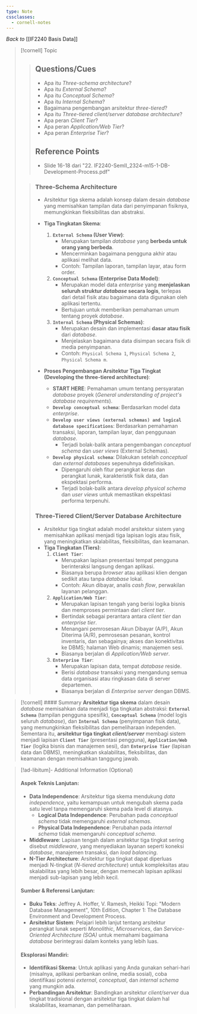 ```yaml
---
type: Note
cssclasses:
  - cornell-notes
---
```

_Back to_ [[IF2240 Basis Data]]
> [!cornell] Topic
> > ## Questions/Cues
> > - Apa itu *Three-schema architecture*?
> > - Apa itu *External Schema*?
> > - Apa itu *Conceptual Schema*?
> > - Apa itu *Internal Schema*?
> > - Bagaimana pengembangan arsitektur *three-tiered*?
> > - Apa itu *Three-tiered client/server database architecture*?
> > - Apa peran *Client Tier*?
> > - Apa peran *Application/Web Tier*?
> > - Apa peran *Enterprise Tier*?
> >
> > ## Reference Points
> > - Slide 16-18 dari "22. IF2240-SemII_2324-m15-1-DB-Development-Process.pdf"
>
> > ### Three-Schema Architecture
> > - Arsitektur tiga skema adalah konsep dalam desain *database* yang memisahkan tampilan data dari penyimpanan fisiknya, memungkinkan fleksibilitas dan abstraksi.
> > - **Tiga Tingkatan Skema**:
> >   1.  **`External Schema` (User View)**:
> >       - Merupakan tampilan *database* yang **berbeda untuk orang yang berbeda**.
> >       - Mencerminkan bagaimana pengguna akhir atau aplikasi melihat data.
> >       - Contoh: Tampilan laporan, tampilan layar, atau form order.
> >   2.  **`Conceptual Schema` (Enterprise Data Model)**:
> >       - Merupakan model data *enterprise* yang **menjelaskan seluruh struktur *database* secara logis**, terlepas dari detail fisik atau bagaimana data digunakan oleh aplikasi tertentu.
> >       - Bertujuan untuk memberikan pemahaman umum tentang proyek *database*.
> >   3.  **`Internal Schema` (Physical Schemas)**:
> >       - Merupakan desain dan implementasi **dasar atau fisik** dari *database*.
> >       - Menjelaskan bagaimana data disimpan secara fisik di media penyimpanan.
> >       - Contoh: `Physical Schema 1`, `Physical Schema 2`, `Physical Schema m`.
> >
> > - **Proses Pengembangan Arsitektur Tiga Tingkat (Developing the three-tiered architecture)**:
> >   - **START HERE**: Pemahaman umum tentang persyaratan *database* proyek (*General understanding of project's database requirements*).
> >   - **`Develop conceptual schema`**: Berdasarkan model data *enterprise*.
> >   - **`Develop user views (external schemas) and logical database specifications`**: Berdasarkan pemahaman transaksi, laporan, tampilan layar, dan penggunaan *database*.
> >     - Terjadi bolak-balik antara pengembangan *conceptual schema* dan *user views* (External Schemas).
> >   - **`Develop physical schema`**: Dilakukan setelah *conceptual* dan *external databases* sepenuhnya didefinisikan.
> >     - Dipengaruhi oleh fitur perangkat keras dan perangkat lunak, karakteristik fisik data, dan ekspektasi performa.
> >     - Terjadi bolak-balik antara *develop physical schema* dan *user views* untuk memastikan ekspektasi performa terpenuhi.
> >
> > ### Three-Tiered Client/Server Database Architecture
> > - Arsitektur tiga tingkat adalah model arsitektur sistem yang memisahkan aplikasi menjadi tiga lapisan logis atau fisik, yang meningkatkan skalabilitas, fleksibilitas, dan keamanan.
> > - **Tiga Tingkatan (Tiers)**:
> >   1.  **`Client Tier`**:
> >       - Merupakan lapisan presentasi tempat pengguna berinteraksi langsung dengan aplikasi.
> >       - Biasanya berupa *browser* atau aplikasi klien dengan sedikit atau tanpa *database* lokal.
> >       - Contoh: Akun dibayar, analis *cash flow*, perwakilan layanan pelanggan.
> >   2.  **`Application/Web Tier`**:
> >       - Merupakan lapisan tengah yang berisi logika bisnis dan memproses permintaan dari *client tier*.
> >       - Bertindak sebagai perantara antara *client tier* dan *enterprise tier*.
> >       - Menangani pemrosesan Akun Dibayar (A/P), Akun Diterima (A/R), pemrosesan pesanan, kontrol inventaris, dan sebagainya; akses dan konektivitas ke DBMS; halaman Web dinamis; manajemen sesi.
> >       - Biasanya berjalan di *Application/Web server*.
> >   3.  **`Enterprise Tier`**:
> >       - Merupakan lapisan data, tempat *database* reside.
> >       - Berisi *database* transaksi yang mengandung semua data organisasi atau ringkasan data di server departemen.
> >       - Biasanya berjalan di *Enterprise server* dengan DBMS.

> [!cornell] #### Summary
> **Arsitektur tiga skema** dalam desain *database* memisahkan data menjadi tiga tingkatan abstraksi: **`External Schema`** (tampilan pengguna spesifik), **`Conceptual Schema`** (model logis seluruh *database*), dan **`Internal Schema`** (penyimpanan fisik data), yang memungkinkan fleksibilitas dan pemeliharaan independen. Sementara itu, **arsitektur tiga tingkat *client/server*** membagi sistem menjadi lapisan **`Client Tier`** (presentasi pengguna), **`Application/Web Tier`** (logika bisnis dan manajemen sesi), dan **`Enterprise Tier`** (lapisan data dan DBMS), meningkatkan skalabilitas, fleksibilitas, dan keamanan dengan memisahkan tanggung jawab.


> [!ad-libitum]- Additional Information (Optional)
> #### Aspek Teknis Lanjutan:
> - **Data Independence**: Arsitektur tiga skema mendukung *data independence*, yaitu kemampuan untuk mengubah skema pada satu level tanpa memengaruhi skema pada level di atasnya.
>   - **Logical Data Independence**: Perubahan pada *conceptual schema* tidak memengaruhi *external schemas*.
>   - **Physical Data Independence**: Perubahan pada *internal schema* tidak memengaruhi *conceptual schema*.
> - **Middleware**: Lapisan tengah dalam arsitektur tiga tingkat sering disebut *middleware*, yang menyediakan layanan seperti koneksi *database*, manajemen transaksi, dan *load balancing*.
> - **N-Tier Architecture**: Arsitektur tiga tingkat dapat diperluas menjadi N-tingkat (*N-tiered architecture*) untuk kompleksitas atau skalabilitas yang lebih besar, dengan memecah lapisan aplikasi menjadi sub-lapisan yang lebih kecil.
>
> #### Sumber & Referensi Lanjutan:
> - **Buku Teks**: Jeffrey A. Hoffer, V. Ramesh, Heikki Topi: "Modern Database Management", 10th Edition, Chapter 1: The Database Environment and Development Process.
> - **Arsitektur Sistem**: Pelajari lebih lanjut tentang arsitektur perangkat lunak seperti *Monolithic*, *Microservices*, dan *Service-Oriented Architecture (SOA)* untuk memahami bagaimana *database* berintegrasi dalam konteks yang lebih luas.
>
> #### Eksplorasi Mandiri:
> - **Identifikasi Skema**: Untuk aplikasi yang Anda gunakan sehari-hari (misalnya, aplikasi perbankan online, media sosial), coba identifikasi potensi *external*, *conceptual*, dan *internal schema* yang mungkin ada.
> - **Perbandingan Arsitektur**: Bandingkan arsitektur *client/server* dua tingkat tradisional dengan arsitektur tiga tingkat dalam hal skalabilitas, keamanan, dan pemeliharaan.